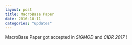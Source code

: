 ```yaml
---
layout: post
title: MacroBase Paper
date: 2016-10-11
categories: "updates"
---
```

MacroBase Paper got accepted in <i>SIGMOD</i> and <i>CIDR 2017</i> !
